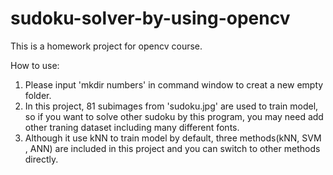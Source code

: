 # sudoku-solver-by-using-opencv
This is a homework project for opencv course.

How to use:
1. Please input 'mkdir numbers' in command window to creat a new empty folder.
2. In this project, 81 subimages from 'sudoku.jpg' are used to train model, so if you want to solve other sudoku by this program, you may need add other traning dataset including many different fonts.
3. Although it use kNN to train model by default, three methods(kNN, SVM , ANN) are included in this project and you can switch to other methods directly.
